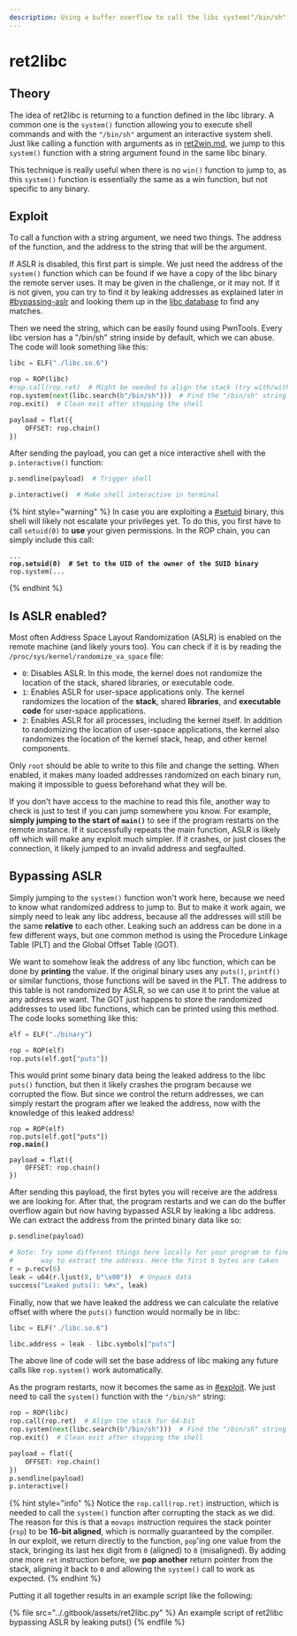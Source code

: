 ```yaml
---
description: Using a buffer overflow to call the libc system("/bin/sh") function
---
```


# ret2libc

## Theory

The idea of ret2libc is returning to a function defined in the libc library. A common one is the `system()` function allowing you to execute shell commands and with the `"/bin/sh"` argument an interactive system shell. Just like calling a function with arguments as in [ret2win.md](ret2win.md "mention"), we jump to this `system()` function with a string argument found in the same libc binary.&#x20;

This technique is really useful when there is no `win()` function to jump to, as this `system()` function is essentially the same as a win function, but not specific to any binary.&#x20;

## Exploit

To call a function with a string argument, we need two things. The address of the function, and the address to the string that will be the argument.&#x20;

If ASLR is disabled, this first part is simple. We just need the address of the `system()` function which can be found if we have a copy of the libc binary the remote server uses. It may be given in the challenge, or it may not. If it is not given, you can try to find it by leaking addresses as explained later in [#bypassing-aslr](ret2libc.md#bypassing-aslr "mention") and looking them up in the [libc database](https://libc.blukat.me/) to find any matches.&#x20;

Then we need the string, which can be easily found using PwnTools. Every libc version has a "/bin/sh" string inside by default, which we can abuse. The code will look something like this:

```python
libc = ELF("./libc.so.6")

rop = ROP(libc)
#rop.call(rop.ret)  # Might be needed to align the stack (try with/without)
rop.system(next(libc.search(b"/bin/sh")))  # Find the "/bin/sh" string and call system()
rop.exit()  # Clean exit after stopping the shell

payload = flat({
    OFFSET: rop.chain()
})
```

After sending the payload, you can get a nice interactive shell with the `p.interactive()` function:

```python
p.sendline(payload)  # Trigger shell

p.interactive()  # Make shell interactive in terminal
```

{% hint style="warning" %}
In case you are exploiting a [#setuid](../linux/linux-privilege-escalation/command-triggers.md#setuid "mention") binary, this shell will likely not escalate your privileges yet. To do this, you first have to call `setuid(0)` to **use** your given permissions. In the ROP chain, you can simply include this call:

<pre class="language-python"><code class="lang-python">...
<strong>rop.setuid(0)  # Set to the UID of the owner of the SUID binary
</strong>rop.system(...
</code></pre>
{% endhint %}

## Is ASLR enabled?

Most often Address Space Layout Randomization (ASLR) is enabled on the remote machine (and likely yours too). You can check if it is by reading the `/proc/sys/kernel/randomize_va_space` file:

* `0`: Disables ASLR. In this mode, the kernel does not randomize the location of the stack, shared libraries, or executable code.
* `1`: Enables ASLR for user-space applications only. The kernel randomizes the location of the **stack**, shared **libraries**, and **executable code** for user-space applications.
* `2`: Enables ASLR for all processes, including the kernel itself. In addition to randomizing the location of user-space applications, the kernel also randomizes the location of the kernel stack, heap, and other kernel components.

Only `root` should be able to write to this file and change the setting. When enabled, it makes many loaded addresses randomized on each binary run, making it impossible to guess beforehand what they will be.

If you don't have access to the machine to read this file, another way to check is just to test if you can jump somewhere you know. For example, **simply jumping to the start of `main()`** to see if the program restarts on the remote instance. If it successfully repeats the main function, ASLR is likely off which will make any exploit much simpler. If it crashes, or just closes the connection, it likely jumped to an invalid address and segfaulted.&#x20;

## Bypassing ASLR

Simply jumping to the `system()` function won't work here, because we need to know what randomized address to jump to. But to make it work again, we simply need to leak any libc address, because all the addresses will still be the same **relative** to each other. Leaking such an address can be done in a few different ways, but one common method is using the Procedure Linkage Table (PLT) and the Global Offset Table (GOT).&#x20;

We want to somehow leak the address of any libc function, which can be done by **printing** the value. If the original binary uses any `puts()`, `printf()` or similar functions, those functions will be saved in the PLT. The address to this table is not randomized by ASLR, so we can use it to print the value at any address we want. The GOT just happens to store the randomized addresses to used libc functions, which can be printed using this method. The code looks something like this:

```python
elf = ELF("./binary")

rop = ROP(elf)
rop.puts(elf.got["puts"])
```

This would print some binary data being the leaked address to the libc `puts()` function, but then it likely crashes the program because we corrupted the flow. But since we control the return addresses, we can simply restart the program after we leaked the address, now with the knowledge of this leaked address!

<pre class="language-python"><code class="lang-python">rop = ROP(elf)
rop.puts(elf.got["puts"])
<strong>rop.main()
</strong>
payload = flat({
    OFFSET: rop.chain()
})
</code></pre>

After sending this payload, the first bytes you will receive are the address we are looking for. After that, the program restarts and we can do the buffer overflow again but now having bypassed ASLR by leaking a libc address. We can extract the address from the printed binary data like so:

```python
p.sendline(payload)

# Note: Try some different things here locally for your program to find a consistent 
#       way to extract the address. Here the first 6 bytes are taken
r = p.recv(6)
leak = u64(r.ljust(8, b"\x00"))  # Unpack data
success("Leaked puts(): %#x", leak)
```

Finally, now that we have leaked the address we can calculate the relative offset with where the `puts()` function would normally be in libc:

```python
libc = ELF("./libc.so.6")

libc.address = leak - libc.symbols["puts"]
```

The above line of code will set the base address of libc making any future calls like `rop.system()` work automatically.&#x20;

As the program restarts, now it becomes the same as in [#exploit](ret2libc.md#exploit "mention"). We just need to call the `system()` function with the `"/bin/sh"` string:

```python
rop = ROP(libc)
rop.call(rop.ret)  # Align the stack for 64-bit
rop.system(next(libc.search(b"/bin/sh")))  # Find the "/bin/sh" string and call system()
rop.exit()  # Clean exit after stopping the shell

payload = flat({
    OFFSET: rop.chain()
})
p.sendline(payload)
p.interactive()
```

{% hint style="info" %}
Notice the `rop.call(rop.ret)` instruction, which is needed to call the `system()` function after corrupting the stack as we did. The reason for this is that a `movaps` instruction requires the stack pointer (`rsp`) to be **16-bit aligned**, which is normally guaranteed by the compiler. \
In our exploit, we return directly to the function, `pop`'ing one value from the stack, bringing its last hex digit from `0` (aligned) to `8` (misaligned). By adding one more `ret` instruction before, we **pop another** return pointer from the stack, aligning it back to `0` and allowing the `system()` call to work as expected.&#x20;
{% endhint %}

Putting it all together results in an example script like the following:

{% file src="../.gitbook/assets/ret2libc.py" %}
An example script of ret2libc bypassing ASLR by leaking puts()
{% endfile %}
